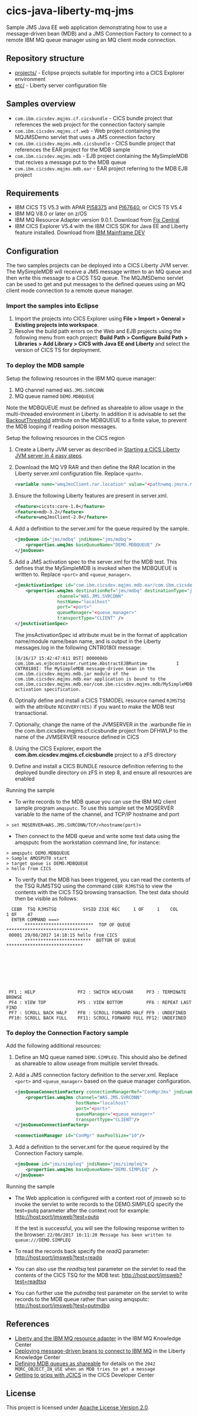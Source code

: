 cics-java-liberty-mq-jms
================
Sample JMS Java EE web application demonstrating how to use a message-driven bean (MDB) and a JMS Connection Factory to connect to a remote IBM MQ queue manager using an MQ client mode connection.

## Repository structure

* [projects/](projects) - Eclipse projects suitable for importing into a CICS Explorer environment
* [etc/](etc) - Liberty server configuration file

## Samples overview


* `com.ibm.cicsdev.mqjms.cf.cicsbundle` - CICS bundle project that references the web project for the connection factory sample
* `com.ibm.cicsdev.mqjms.cf.web` - Web project containing the MQJMSDemo servlet that uses a JMS connection factory 
* `com.ibm.cicsdev.mqjms.mdb.cicsbundle` - CICS bundle project that references the EAR project for the MDB sample
* `com.ibm.cicsdev.mqjms.mdb` - EJB project containing the MySimpleMDB that recives a message put to the MDB queue
* `com.ibm.cicsdev.mqjms.mdb.ear` - EAR project referring to the MDB EJB project


## Requirements

* IBM CICS TS V5.3 with APAR [PI58375](http://www.ibm.com/support/docview.wss?uid=swg1PI58375) and [PI67640](http://www.ibm.com/support/docview.wss?uid=swg1PI67640), or CICS TS V5.4
* IBM MQ V8.0 or later on z/OS
* IBM MQ Resource Adapter version 9.0.1. Download from [Fix Central](http://www-01.ibm.com/support/docview.wss?uid=swg21633761) 
* IBM CICS Explorer V5.4 with the IBM CICS SDK for Java EE and Liberty feature installed. Download from [IBM Mainframe DEV](https://developer.ibm.com/mainframe/products/downloads)


## Configuration

The two samples projects can be deployed into a CICS Liberty JVM server. The MySimpleMDB will receive a JMS message written to an MQ queue and then write this message to a CICS TSQ queue.
The MQJMSDemo servlet can be used to get and put messages to the defined queues using an MQ client mode connection to a remote queue manager. 

### Import the samples into Eclipse

1. Import the projects into CICS Explorer using **File > Import > General > Existing projects into workspace**.
1. Resolve the build path errors on the Web and EJB projects using the following menu from each project: **Build Path > Configure Build Path > Libraries > Add Library > CICS with Java EE and Liberty** and select the version of CICS TS for deployment.



### To deploy the MDB sample 


Setup the following resources in the IBM MQ queue manager:

1. MQ channel named `WAS.JMS.SVRCONN`
1. MQ queue named `DEMO.MDBQUEUE`

Note the MDBQUEUE must be defined as shareable to allow usage in the multi-threaded environment in Liberty. In addition it is advisable to set the 
[BackoutThreshold](https://www.ibm.com/support/knowledgecenter/en/SSFKSJ_9.0.0/com.ibm.mq.dev.doc/q032280_.htm) attribute on the MDBQUEUE to a finite value, to prevent the MDB looping 
if reading poison messages. 

Setup the following resources in the CICS region

1. Create a Liberty JVM server as described in [Starting a CICS Liberty JVM server in 4 easy steps](https://developer.ibm.com/cics/2015/06/04/starting-a-cics-liberty-jvm-server-in-4-easy-steps/).

1. Download the MQ V9 RAR and then define the RAR location in the Liberty server.xml configuration file. Replace `<path>`.

    ```xml
    <variable name="wmqJmsClient.rar.location" value="<path>wmq.jmsra.rar" />
    ```

1. Ensure the following Liberty features are present in server.xml.

    ```xml
    <feature>cicsts:core-1.0</feature>
    <feature>mdb-3.2</feature>
    <feature>wmqJmsClient-2.0</feature>
    ```

1. Add a definition to the server.xml for the queue required by the sample.

    ```xml    
    <jmsQueue id="jms/mdbq" jndiName="jms/mdbq">
        <properties.wmqJms baseQueueName="DEMO.MDBQUEUE" />
    </jmsQueue>
    ```

1. Add a JMS activation spec to the server.xml for the MDB test. This defines that the MySimpleMDB is invoked when the MDBQUEUE is written to. Replace `<port>` and `<queue_manager>`.

    ```xml
	<jmsActivationSpec id="com.ibm.cicsdev.mqjms.mdb.ear/com.ibm.cicsdev.mqjms.mdb/MySimpleMDB">
		<properties.wmqJms destinationRef="jms/mdbq" destinationType="javax.jms.Queue"
                    channel="WAS.JMS.SVRCONN"
                    hostName="localhost"
                    port="<port>"
                    queueManager="<queue_manager>"			 
                    transportType="CLIENT" />
	</jmsActivationSpec>
    ```

    The jmsActivationSpec id attribute must be in the format of application name/module name/bean name, and is output in the Liberty messages.log in the following CNTR0180I message:
    
    ```
    [8/16/17 15:42:47:611 BST] 0000004b com.ibm.ws.ejbcontainer.runtime.AbstractEJBRuntime           I CNTR0180I: The MySimpleMDB message-driven bean in the com.ibm.cicsdev.mqjms.mdb.jar module of the com.ibm.cicsdev.mqjms.mdb.ear application is bound to the com.ibm.cicsdev.mqjms.mdb.ear/com.ibm.cicsdev.mqjms.mdb/MySimpleMDB activation specification.

    ```

1. Optinally define and install a CICS TSMODEL resource named `RJMSTSQ` with the attribute `RECOVERY(YES)` if you want to make the MDB test transactional.

1. Optionally, change the name of the JVMSERVER in the .warbundle file in the com.ibm.cicsdev.mqjms.cf.cicsbundle project from DFHWLP to the name of the JVMSERVER resource defined in CICS

1. Using the CICS Explorer, export the **com.ibm.cicsdev.mqjms.cf.cicsbundle** project to a zFS directory

1. Define and install a CICS BUNDLE resource definition referring to the deployed bundle directory on zFS in step 8, and ensure all resources are enabled


Running the sample


* To write records to the MDB queue you can use the IBM MQ client sample program `amqsputc`. To use this sample set the MQSERVER variable to the name of the channel, and TCP/IP hostname and port
  
```> set MQSERVER=WAS.JMS.SVRCONN/TCP/<hostname(port)>```

* Then connect to the MDB queue and write some test data using the amqsputc from the workstation command line, for instance: 

```
> amqsputc DEMO.MDBQUEUE
> Sample AMQSPUT0 start
> target queue is DEMO.MDBQUEUE
> hello from CICS
```

* To verify that the MDB has been triggered, you can read the contents of the TSQ RJMSTSQ using the command `CEBR RJMSTSQ` to view the contents with the CICS
TSQ browsing transaction. The test data should then be visible as follows:

```
  CEBR  TSQ RJMSTSQ          SYSID Z32E REC     1 OF     1    COL     1 OF    47
  ENTER COMMAND ===>                                                            
       **************************  TOP OF QUEUE  *******************************
 00001 29/08/2017 14:18:15 hello from CICS                          
       *************************  BOTTOM OF QUEUE  *****************************
                                                                                
                                                                                
                                                                                
                                                                                
                                                                                
                                                                                
                                                                                
                                                                                
 PF1 : HELP                PF2 : SWITCH HEX/CHAR     PF3 : TERMINATE BROWSE     
 PF4 : VIEW TOP            PF5 : VIEW BOTTOM         PF6 : REPEAT LAST FIND     
 PF7 : SCROLL BACK HALF    PF8 : SCROLL FORWARD HALF PF9 : UNDEFINED            
 PF10: SCROLL BACK FULL    PF11: SCROLL FORWARD FULL PF12: UNDEFINED            
```




### To deploy the Connection Factory sample 

Add the following additional resources:

1. Define an MQ queue named `DEMO.SIMPLEQ`. This should also be defined as shareable to allow useage from multiple servlet threads. 

1. Add a JMS connection factory definition to the server.xml. Replace `<port>` and `<queue_manager>` based on the queue manager configuration.

    ```xml
    <jmsQueueConnectionFactory connectionManagerRef="ConMgrJms" jndiname="jms/qcf1">
        <properties.wmqJms channel="WAS.JMS.SVRCONN" 
                           hostName="localhost" 
                           port="<port>"
                           queueManager="<queue_manager>" 
                           transportType="CLIENT"/>
    </jmsQueueConnectionFactory>
    
    <connectionManager id="ConMgr" maxPoolSize="10"/>
    ```

1. Add a definition to the server.xml for the queue required by the Connection Factory sample.

    ```xml
    <jmsQueue id="jms/simpleq" jndiName="jms/simpleq">
        <properties.wmqJms baseQueueName="DEMO.SIMPLEQ" />
    </jmsQueue>    
    ```


Running the sample


* The Web application is configured with a context root of *jmsweb* so to invoke the servlet to write records to the DEMO.SIMPLEQ specify the test=putq parameter after the context root for example: 
 [http://host:port/jmsweb?test=putq](http://host:port/jmsweb?test=putq)

    If the test is successful, you will see the following response written to the browser:
    `22/06/2017 16:11:20 Message has been written to queue:///DEMO.SIMPLEQ`

* To read the records back specify the *readQ* parameter: 
 [http://host:port/jmsweb?test=readq](http://host:port/jmsweb?test=readq)

* You can also use the *readtsq* test parameter on the servlet to read the contents of the CICS TSQ for the MDB test:
  [http://host:port/jmsweb?test=readtsq](http://host:port/jmsweb?test=readtsq)

* You can further use the *putmdbq* test parameter on the servlet to write records to the MDB queue rather than using amqsputc:
 [http://host:port/jmsweb?test=putmdbq](http://host:port/jmsweb?test=putmdbq) 






## References

*  [Liberty and the IBM MQ resource adapter](https://www.ibm.com/support/knowledgecenter/en/SSFKSJ_9.0.0/com.ibm.mq.dev.doc/q120040_.htm) in the IBM MQ Knowledge Center
*  [Deploying message-driven beans to connect to IBM MQ](https://www.ibm.com/support/knowledgecenter/en/SS7K4U_liberty/com.ibm.websphere.wlp.zseries.doc/ae/twlp_dep_msg_mdbwmq.html) in the Liberty Knowledge Center
*  [Defining MDB queues as shareable](http://www.ibm.com/support/docview.wss?uid=swg21232930) for details on the `2042 MQRC_OBJECT_IN_USE when an MDB tries to get a message`
*  [Getting to grips with JCICS](https://developer.ibm.com/cics/2017/02/27/jcics-the-java-api-for-cics/) in the CICS Developer Center

## License

This project is licensed under [Apache License Version 2.0](LICENSE).
